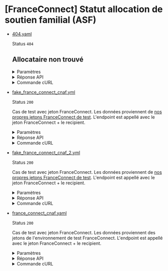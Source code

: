 # [FranceConnect] Statut allocation de soutien familial (ASF)
* [404.yaml](404.yaml)

  Status `404`

  ## Allocataire non trouvé

  <details><summary>Paramètres</summary>
  <p>

  ```json
  {
    "nomNaissance": "DUBOCHE",
    "prenoms": [
      "JEROME"
    ],
    "anneeDateNaissance": 2002,
    "moisDateNaissance": 12,
    "jourDateNaissance": 5,
    "codeCogInseeCommuneNaissance": "08480",
    "codeCogInseePaysNaissance": "99100",
    "sexeEtatCivil": "M"
  }
  ```

  </p>
  </details>

  <details><summary>Réponse API</summary>
  <p>

  ```json
  {
    "errors": [
      {
        "code": "37003",
        "title": "Entité non trouvée",
        "detail": "Dossier allocataire inexistant. Le document ne peut être édité.",
        "source": null,
        "meta": {
          "provider": "CNAV"
        }
      }
    ]
  }
  ```

  </p>
  </details>

  <details><summary>Commande cURL</summary>
  <p>

  ```bash
  curl -H "Authorization: Bearer $token_france_connect" --url "https://staging.particulier.api.gouv.fr/v3/dss/allocation_soutien_familial/france_connect?recipient=13002526500013"
  ```

  </p>
  </details>
* [fake_france_connect_cnaf.yml](fake_france_connect_cnaf.yml)

  Status `200`

  Cas de test avec jeton FranceConnect.
Les données proviennent de [nos propres jetons FranceConnect de test](../france_connect/cnaf_css.yml).
L'endpoint est appellé avec le jeton FranceConnect + le recipient.

  <details><summary>Paramètres</summary>
  <p>

  ```json
  {
    "prenoms": [
      "Georges"
    ],
    "nomNaissance": "CNAF",
    "nomUsage": "MARTIN",
    "anneeDateNaissance": 2002,
    "moisDateNaissance": 1,
    "jourDateNaissance": 1,
    "sexeEtatCivil": "M",
    "codeCogInseeCommuneNaissance": "75002",
    "codeCogInseePaysNaissance": "99100"
  }
  ```

  </p>
  </details>

  <details><summary>Réponse API</summary>
  <p>

  ```json
  {
    "data": {
      "est_beneficiaire": true,
      "date_debut_droit": "2021-05-05"
    },
    "links": {},
    "meta": {}
  }
  ```

  </p>
  </details>

  <details><summary>Commande cURL</summary>
  <p>

  ```bash
  curl -H "Authorization: Bearer $token_france_connect" --url "https://staging.particulier.api.gouv.fr/v3/dss/allocation_soutien_familial/france_connect?recipient=13002526500013"
  ```

  </p>
  </details>
* [fake_france_connect_cnaf_2.yml](fake_france_connect_cnaf_2.yml)

  Status `200`

  Cas de test avec jeton FranceConnect.
Les données proviennent de [nos propres jetons FranceConnect de test](../france_connect/cnaf_css.yml).
L'endpoint est appellé avec le jeton FranceConnect + le recipient.

  <details><summary>Paramètres</summary>
  <p>

  ```json
  {
    "prenoms": [
      "Thomas"
    ],
    "nomNaissance": "Delatour",
    "nomUsage": "Delamouette",
    "anneeDateNaissance": 1994,
    "moisDateNaissance": 4,
    "jourDateNaissance": 16,
    "sexeEtatCivil": "M",
    "codeCogInseeCommuneNaissance": "75111",
    "codeCogInseePaysNaissance": "99100"
  }
  ```

  </p>
  </details>

  <details><summary>Réponse API</summary>
  <p>

  ```json
  {
    "data": {
      "est_beneficiaire": true,
      "date_debut_droit": "2021-05-05"
    },
    "links": {},
    "meta": {}
  }
  ```

  </p>
  </details>

  <details><summary>Commande cURL</summary>
  <p>

  ```bash
  curl -H "Authorization: Bearer $token_france_connect" --url "https://staging.particulier.api.gouv.fr/v3/dss/allocation_soutien_familial/france_connect?recipient=13002526500013"
  ```

  </p>
  </details>
* [france_connect_cnaf.yaml](france_connect_cnaf.yaml)

  Status `200`

  Cas de test avec jeton FranceConnect.
Les données proviennent des jetons de l'environnement de test FranceConnect.
L'endpoint est appellé avec le jeton FranceConnect + le recipient.

  <details><summary>Paramètres</summary>
  <p>

  ```json
  {
    "prenoms": [
      "Angela",
      "Claire",
      "Louise"
    ],
    "nomNaissance": "DUBOIS",
    "anneeDateNaissance": 1962,
    "moisDateNaissance": 8,
    "jourDateNaissance": 24,
    "sexeEtatCivil": "F",
    "codeCogInseeCommuneNaissance": "75107",
    "codeCogInseePaysNaissance": "99100"
  }
  ```

  </p>
  </details>

  <details><summary>Réponse API</summary>
  <p>

  ```json
  {
    "data": {
      "est_beneficiaire": true,
      "date_debut_droit": "2023-02-01"
    },
    "links": {},
    "meta": {}
  }
  ```

  </p>
  </details>

  <details><summary>Commande cURL</summary>
  <p>

  ```bash
  curl -H "Authorization: Bearer $token_france_connect" --url "https://staging.particulier.api.gouv.fr/v3/dss/allocation_soutien_familial/france_connect?recipient=13002526500013"
  ```

  </p>
  </details>
